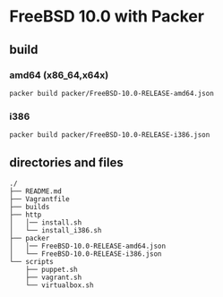 # FreeBSD 10.0 with Packer

## build

### amd64 (x86\_64,x64x)

```sh
packer build packer/FreeBSD-10.0-RELEASE-amd64.json
```

### i386

```sh
packer build packer/FreeBSD-10.0-RELEASE-i386.json
```

## directories and files

```
./
├── README.md
├── Vagrantfile
├── builds
├── http
│   │── install.sh
│   └── install_i386.sh
├── packer
│   │── FreeBSD-10.0-RELEASE-amd64.json
│   └── FreeBSD-10.0-RELEASE-i386.json
└── scripts
    ├── puppet.sh
    ├── vagrant.sh
    └── virtualbox.sh
```
